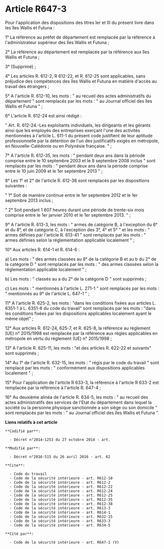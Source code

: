# Article R647-3

Pour l'application des dispositions des titres Ier et III du présent livre dans les îles Wallis et Futuna : 

1° La référence au préfet de département est remplacée par la référence à l'administrateur supérieur des îles Wallis et
Futuna ; 

2° La référence au département est remplacée par la référence aux îles Wallis et Futuna ; 

3° (Supprimé) ; 

4° Les articles R. 612-2, R 612-22, et R. 612-25 sont applicables, sans préjudice des compétences des îles Wallis et Futuna
en matière d'accès au travail des étrangers ; 

5° A l'article R. 612-10, les mots : " au recueil des actes administratifs du département " sont remplacés par les mots : "
au Journal officiel des îles Wallis et Futuna " ; 

6° L'article R. 612-24 est ainsi rédigé : 

" Art. R. 612-24.-Les exploitants individuels, les dirigeants et les gérants ainsi que les employés des entreprises exerçant
l'une des activités mentionnées à l'article L. 611-1 du présent code justifient de leur aptitude professionnelle par la
détention de l'un des justificatifs exigés en métropole, en Nouvelle-Calédonie ou en Polynésie française. " ; 

7° A l'article R. 612-35, les mots : " pendant deux ans dans la période comprise entre le 10 septembre 2003 et le 9 septembre
2008 inclus " sont remplacés par les mots : " pendant deux ans dans la période comprise entre le 10 juin 2009 et le 1er
septembre 2013 " ; 

8° Les 1° et 2° de l'article R. 612-38 sont remplacés par les dispositions suivantes : 

" 1° Soit de manière continue entre le 1er septembre 2012 et le 1er septembre 2013 inclus ; 

" 2° Soit pendant 1 607 heures durant une période de trente-six mois comprise entre le 1er janvier 2010 et le 1er septembre
2013. " ; 

9° A l'article R. 613-3, les mots : " armes de catégorie B, à l'exception du 6° et du 8°, et de catégorie C, à l'exception
des 3°, 4° et 5° " et les mots : " armes définies par l'article R. 613-41 " sont remplacés par les mots : " armes définies
selon la réglementation applicable localement " ; 

10° Aux articles R. 614-1 et R. 614-6 : 

a) Les mots : " des armes classées au 8° de la catégorie B et au b du 2° de la catégorie D " sont remplacés par les mots : "
des armes classées selon la réglementation applicable localement " ; 

b) Les mots : " classés au a du 2° de la catégorie D " sont supprimés ; 

c) Les mots : " mentionnés à l'article L. 271-1 " sont remplacés par les mots : " mentionnés au 9° de l'article L. 647-1 " ; 

11° A l'article R. 625-2, les mots : "dans les conditions fixées aux articles L. 6351-1 à L. 6351-8 du code du travail" sont
remplacés par les mots : "dans les conditions fixées par les dispositions applicables localement ayant le même objet" ;

12° Aux articles R. 612-24, 625-7, et R. 625-8, la référence au règlement (UE) n° 2015/1998 est remplacée par la référence
aux règles applicables en métropole en vertu du règlement (UE) n° 2015/1998 ;

13° A l'article R. 625-11, les mots : "et des articles R. 622-22 et suivants" sont supprimés ;

14° Au 1° de l'article R. 632-15, les mots : " régis par le code du travail " sont remplacé par les mots : " conformément aux
dispositions applicables localement " ; 

15° Pour l'application de l'article R 633-3, la référence à l'article R 633-2 est remplacée par la référence à l'article R.
647-4 ; 

16° Au deuxième alinéa de l'article R. 634-5, les mots : " au recueil des actes administratifs des services de l'Etat du
département dans lequel la société ou la personne physique sanctionnée a son siège ou son domicile " sont remplacés par les
mots : " au Journal officiel des îles Wallis et Futuna ".

**Liens relatifs à cet article**

	**Codifié par**:

	  - Décret n°2014-1253 du 27 octobre 2014 - art.

	**Modifié par**:

	  - Décret n°2016-515 du 26 avril 2016 - art. 62

	**Cite**:

	  - Code du travail
	  - Code de la sécurité intérieure - art. R612-10
	  - Code de la sécurité intérieure - art. R612-2
	  - Code de la sécurité intérieure - art. R612-22
	  - Code de la sécurité intérieure - art. R612-24
	  - Code de la sécurité intérieure - art. R612-25
	  - Code de la sécurité intérieure - art. R612-35
	  - Code de la sécurité intérieure - art. R612-38
	  - Code de la sécurité intérieure - art. R613-3
	  - Code de la sécurité intérieure - art. R614-1
	  - Code de la sécurité intérieure - art. R632-15
	  - Code de la sécurité intérieure - art. R633-3
	  - Code de la sécurité intérieure - art. R634-5

	**Cité par**:

	  - Code de la sécurité intérieure - art. R647-1 (V)
